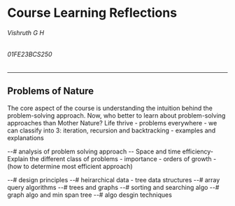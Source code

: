 # Course Learning Reflections
###### Vishruth G H
###### 01FE23BCS250
<hr>

## Problems of Nature
The core aspect of the course is understanding the intuition behind the problem-solving approach. Now, who better to learn about problem-solving approaches than Mother Nature?
Life thrive - problems everywhere - we can classify into 3: iteration, recursion and backtracking - examples and explanations

--# analysis of problem solving approach
-- Space and time efficiency- Explain the different class of problems - importance - orders of growth - (how to determine most efficient approach)

--# design principles
--# heirarchical data - tree data structures
--# array query algorithms
--# trees and graphs
--# sorting and searching algo
--# graph algo and min span tree
--# algo desgin techniques
